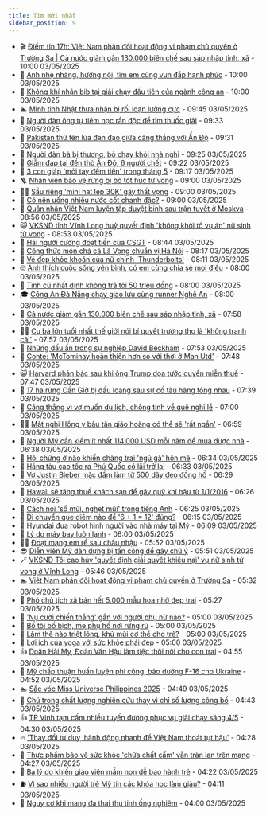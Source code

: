 ```yaml
---
title: Tim mới nhất
sidebar_position: 9
---
```


<!-- vnexpress-tin-moi-nhat:START -->
- 🎬 [Điểm tin 17h: Việt Nam phản đối hoạt động vi phạm chủ quyền ở Trường Sa | Cả nước giảm gần 130.000 biên chế sau sáp nhập tỉnh, xã](https://vnexpress.net/diem-tin-17h-viet-nam-phan-doi-hoat-dong-vi-pham-chu-quyen-o-truong-sa-ca-nuoc-giam-gan-130-000-bien-che-sau-sap-nhap-tinh-xa-4881259.html) - 10:00 03/05/2025
- 🐎 [Anh nhẹ nhàng, hướng nội, tìm em cùng vun đắp hạnh phúc](https://vnexpress.net/anh-nhe-nhang-huong-noi-tim-em-cung-vun-dap-hanh-phuc-4881218.html) - 10:00 03/05/2025
- 🦍 [Không khí nhận bib tại giải chạy đầu tiên của ngành công an](https://vnexpress.net/khong-khi-nhan-bib-tai-giai-chay-dau-tien-cua-nganh-cong-an-4881235.html) - 10:00 03/05/2025
- 🏊 [Minh tinh Nhật thừa nhận bị rối loạn lưỡng cực](https://vnexpress.net/minh-tinh-nhat-thua-nhan-bi-roi-loan-luong-cuc-4881237.html) - 09:45 03/05/2025
- 🎊 [Người đàn ông tự tiêm nọc rắn độc để tìm thuốc giải](https://vnexpress.net/nguoi-dan-ong-tu-tiem-noc-ran-doc-de-tim-thuoc-giai-4881129.html) - 09:33 03/05/2025
- 🎃 [Pakistan thử tên lửa đạn đạo giữa căng thẳng với Ấn Độ](https://vnexpress.net/pakistan-thu-ten-lua-dan-dao-giua-cang-thang-voi-an-do-4881252.html) - 09:31 03/05/2025
- 🧰 [Người đàn bà bị thương, bỏ chạy khỏi nhà nghỉ](https://vnexpress.net/nguoi-dan-ba-bi-thuong-bo-chay-khoi-nha-nghi-4881251.html) - 09:25 03/05/2025
- 🔭 [Giẫm đạp tại đền thờ Ấn Độ, 6 người chết](https://vnexpress.net/giam-dap-tai-den-tho-an-do-6-nguoi-chet-4881244.html) - 09:22 03/05/2025
- 🫶 [3 con giáp &#39;mỏi tay đếm tiền&#39; trong tháng 5](https://vnexpress.net/van-may-12-con-giap-con-giap-may-man-3-con-giap-moi-tay-dem-tien-trong-thang-5-4880225.html) - 09:17 03/05/2025
- 🪜 [Nhân viên bảo vệ rừng bị bò tót húc tử vong](https://vnexpress.net/nhan-vien-bao-ve-rung-bi-bo-tot-huc-tu-vong-4881248.html) - 09:00 03/05/2025
- 👨‍🏫 [Sầu riêng &#39;mini hạt lép 30K&#39; gây thất vọng](https://vnexpress.net/sau-rieng-mini-hat-lep-30k-gay-that-vong-4881190.html) - 09:00 03/05/2025
- 🎊 [Có nên uống nhiều nước cốt chanh đặc?](https://vnexpress.net/co-nen-uong-nhieu-nuoc-cot-chanh-dac-4881187.html) - 09:00 03/05/2025
- 🎊 [Quân nhân Việt Nam luyện tập duyệt binh sau trận tuyết ở Moskva](https://vnexpress.net/quan-nhan-viet-nam-luyen-tap-duyet-binh-sau-tran-tuyet-o-moskva-4881245.html) - 08:56 03/05/2025
- 😺 [VKSND tỉnh Vĩnh Long huỷ quyết định &#39;không khởi tố vụ án&#39; nữ sinh tử vong](https://vnexpress.net/vksnd-tinh-vinh-long-huy-quyet-dinh-khong-khoi-to-vu-an-nu-sinh-tu-vong-4881239.html) - 08:53 03/05/2025
- 🐘 [Hai người cưỡng đoạt tiền của CSGT](https://vnexpress.net/hai-nguoi-cuong-doat-tien-cua-csgt-4881238.html) - 08:44 03/05/2025
- 🌁 [Công thức món chả cá Lã Vọng chuẩn vị Hà Nội](https://vnexpress.net/cong-thuc-mon-cha-ca-la-vong-chuan-vi-ha-noi-4881228.html) - 08:17 03/05/2025
- 🐲 [Vẻ đẹp khỏe khoắn của nữ chính &#39;Thunderbolts&#39;](https://vnexpress.net/ve-dep-khoe-khoan-cua-nu-chinh-thunderbolts-4880912.html) - 08:11 03/05/2025
- 🤓 [Anh thích cuộc sống yên bình, có em cùng chia sẻ mọi điều](https://vnexpress.net/anh-thich-cuoc-song-yen-binh-co-em-cung-chia-se-moi-dieu-4881219.html) - 08:00 03/05/2025
- 💪 [Tình cũ nhất định không trả tôi 50 triệu đồng](https://vnexpress.net/tinh-cu-nhat-dinh-khong-tra-toi-50-trieu-dong-4881040.html) - 08:00 03/05/2025
- 🎓 [Công An Đà Nẵng chạy giao lưu cùng runner Nghệ An](https://vnexpress.net/cong-an-da-nang-chay-giao-luu-cung-runner-nghe-an-4881227.html) - 08:00 03/05/2025
- 🫣 [Cả nước giảm gần 130.000 biên chế sau sáp nhập tỉnh, xã](https://vnexpress.net/ca-nuoc-giam-gan-130-000-bien-che-sau-sap-nhap-tinh-xa-4881225.html) - 07:58 03/05/2025
- 🧑‍💻 [Cụ bà lớn tuổi nhất thế giới nói bí quyết trường thọ là &#39;không tranh cãi&#39;](https://vnexpress.net/cu-ba-lon-tuoi-nhat-the-gioi-noi-bi-quyet-truong-tho-la-khong-tranh-cai-4881223.html) - 07:57 03/05/2025
- 🐲 [Những dấu ấn trong sự nghiệp David Beckham](https://vnexpress.net/nhung-dau-an-trong-su-nghiep-david-beckham-4881209.html) - 07:53 03/05/2025
- 🌝 [Conte: &#39;McTominay hoàn thiện hơn so với thời ở Man Utd&#39;](https://vnexpress.net/conte-mctominay-hoan-thien-hon-so-voi-thoi-o-man-utd-4881204.html) - 07:48 03/05/2025
- 😺 [Harvard phản bác sau khi ông Trump dọa tước quyền miễn thuế](https://vnexpress.net/harvard-phan-bac-sau-khi-ong-trump-doa-tuoc-quyen-mien-thue-4881210.html) - 07:47 03/05/2025
- 🐎 [17 ha rừng Cần Giờ bị dầu loang sau sự cố tàu hàng tông nhau](https://vnexpress.net/17-ha-rung-can-gio-bi-dau-loang-sau-su-co-tau-hang-tong-nhau-4881226.html) - 07:39 03/05/2025
- 🎡 [Căng thẳng vì vợ muốn du lịch, chồng tính về quê nghỉ lễ](https://vnexpress.net/cang-thang-vi-vo-muon-du-lich-chong-tinh-ve-que-nghi-le-4881171.html) - 07:00 03/05/2025
- 👨‍🏫 [Mật nghị Hồng y bầu tân giáo hoàng có thể sẽ &#39;rất ngắn&#39;](https://vnexpress.net/mat-nghi-hong-y-bau-tan-giao-hoang-co-the-se-rat-ngan-4881195.html) - 06:59 03/05/2025
- 🦆 [Người Mỹ cần kiếm ít nhất 114.000 USD mỗi năm để mua được nhà](https://vnexpress.net/nguoi-my-can-kiem-it-nhat-114-000-usd-moi-nam-de-mua-duoc-nha-4881179.html) - 06:38 03/05/2025
- 🚦 [Hội chứng ở não khiến chàng trai &#39;ngủ gà&#39; hôn mê](https://vnexpress.net/hoi-chung-o-nao-khien-chang-trai-ngu-ga-hon-me-4881070.html) - 06:34 03/05/2025
- 💫 [Hãng tàu cao tốc ra Phú Quốc có lãi trở lại](https://vnexpress.net/hang-tau-cao-toc-ra-phu-quoc-co-lai-tro-lai-4881192.html) - 06:33 03/05/2025
- 🎉 [Vợ Justin Bieber mặc đầm làm từ 500 dây đeo đồng hồ](https://vnexpress.net/vo-justin-bieber-mac-dam-lam-tu-500-day-deo-dong-ho-4881188.html) - 06:29 03/05/2025
- 🌋 [Hawaii sẽ tăng thuế khách sạn để gây quỹ khí hậu từ 1/1/2016](https://vnexpress.net/hawaii-se-tang-thue-khach-san-de-gay-quy-khi-hau-tu-1-1-2016-4881200.html) - 06:26 03/05/2025
- 🤖 [Cách nói &#39;sổ mũi, nghẹt mũi&#39; trong tiếng Anh](https://vnexpress.net/cach-noi-so-mui-nghet-mui-trong-tieng-anh-4880698.html) - 06:25 03/05/2025
- 🦏 [Di chuyển que diêm nào để &#39;6 + 1 = 12&#39; đúng?](https://vnexpress.net/cau-do-que-diem-di-chuyen-que-diem-di-chuyen-que-diem-nao-de-6-1-12-dung-4880745.html) - 06:15 03/05/2025
- 🦩 [Hyundai đưa robot hình người vào nhà máy tại Mỹ](https://vnexpress.net/hyundai-dua-robot-hinh-nguoi-vao-nha-may-tai-my-4881189.html) - 06:09 03/05/2025
- 👺 [Lý do máy bay luôn lạnh](https://vnexpress.net/ly-do-may-bay-luon-lanh-4881097.html) - 06:00 03/05/2025
- 🧑‍🏫 [Đoạt mạng em rể sau chầu nhậu](https://vnexpress.net/doat-mang-em-re-sau-chau-nhau-4881202.html) - 05:52 03/05/2025
- 😎 [Diễn viên Mỹ dàn dựng bị tấn công để gây chú ý](https://vnexpress.net/dien-vien-vuong-lao-ly-vi-dan-dung-bi-tan-cong-de-gay-chu-y-4881180.html) - 05:51 03/05/2025
- 🪄 [VKSND Tối cao hủy &#39;quyết định giải quyết khiếu nại&#39; vụ nữ sinh tử vong ở Vĩnh Long](https://vnexpress.net/vksnd-toi-cao-tai-xe-vuot-khong-an-toan-trong-vu-nu-sinh-tu-vong-o-vinh-long-4881203.html) - 05:46 03/05/2025
- 🏊 [Việt Nam phản đối hoạt động vi phạm chủ quyền ở Trường Sa](https://vnexpress.net/viet-nam-phan-doi-hoat-dong-vi-pham-chu-quyen-o-truong-sa-4881199.html) - 05:32 03/05/2025
- 💃 [Phó chủ tịch xã bán hết 5.000 mẫu hoa nhờ đẹp trai](https://vnexpress.net/pho-chu-tich-xa-ban-het-5-000-mau-hoa-nho-dep-trai-4881196.html) - 05:27 03/05/2025
- 🦆 [&#39;Nụ cười chiến thắng&#39; gắn với người phụ nữ nào?](https://vnexpress.net/crossword-giai-o-chu-o-chu-nu-cuoi-chien-thang-gan-voi-nguoi-phu-nu-nao-4881154.html) - 05:00 03/05/2025
- 🎊 [Bố tôi bồ bịch, mẹ phụ hồ nơi rừng rú](https://vnexpress.net/bo-toi-bo-bich-me-phu-ho-noi-rung-ru-4881041.html) - 05:00 03/05/2025
- 👺 [Làm thế nào triệt lông, khử mùi cơ thể cho trẻ?](https://vnexpress.net/lam-the-nao-triet-long-khu-mui-co-the-cho-tre-4881156.html) - 05:00 03/05/2025
- 🎡 [Lợi ích của yoga với sức khỏe phái đẹp](https://vnexpress.net/loi-ich-cua-yoga-voi-suc-khoe-phai-dep-4881054.html) - 05:00 03/05/2025
- 👍 [Doãn Hải My, Đoàn Văn Hậu làm tiệc thôi nôi cho con trai](https://vnexpress.net/doan-hai-my-doan-van-hau-lam-tiec-thoi-noi-cho-con-trai-4881182.html) - 04:55 03/05/2025
- 🐎 [Mỹ chấp thuận huấn luyện phi công, bảo dưỡng F-16 cho Ukraine](https://vnexpress.net/my-chap-thuan-huan-luyen-phi-cong-bao-duong-f-16-cho-ukraine-4881185.html) - 04:52 03/05/2025
- 🏊 [Sắc vóc Miss Universe Philippines 2025](https://vnexpress.net/sac-voc-miss-universe-philippines-2025-4881168.html) - 04:49 03/05/2025
- 🦩 [Chú trọng chất lượng nghiên cứu thay vì chỉ số lượng công bố](https://vnexpress.net/chu-trong-chat-luong-nghien-cuu-thay-vi-chi-so-luong-cong-bo-4881197.html) - 04:43 03/05/2025
- 👍 [TP Vinh tạm cấm nhiều tuyến đường phục vụ giải chạy sáng 4/5](https://vnexpress.net/tp-vinh-tam-cam-nhieu-tuyen-duong-phuc-vu-giai-chay-sang-4-5-4880858.html) - 04:30 03/05/2025
- 🔥 [&#39;Thay đổi tư duy, hành động nhanh để Việt Nam thoát tụt hậu&#39;](https://vnexpress.net/thay-doi-tu-duy-hanh-dong-nhanh-de-viet-nam-thoat-tut-hau-4881194.html) - 04:28 03/05/2025
- 💄 [Thực phẩm bảo vệ sức khỏe &#39;chứa chất cấm&#39; vẫn tràn lan trên mạng](https://vnexpress.net/thuc-pham-bao-ve-suc-khoe-chua-chat-cam-van-tran-lan-tren-mang-4881172.html) - 04:27 03/05/2025
- 🤡 [Ba lý do khiến giáo viên mầm non dễ bạo hành trẻ](https://vnexpress.net/ba-ly-do-khien-giao-vien-mam-non-de-bao-hanh-tre-4876254.html) - 04:22 03/05/2025
- ⛽️ [Vì sao nhiều người trẻ Mỹ tin các khóa học làm giàu?](https://vnexpress.net/vi-sao-nhieu-nguoi-tre-my-tin-cac-khoa-hoc-lam-giau-4881096.html) - 04:11 03/05/2025
- 🚀 [Nguy cơ khi mang đa thai thụ tinh ống nghiệm](https://vnexpress.net/nguy-co-khi-mang-da-thai-thu-tinh-ong-nghiem-4881155.html) - 04:00 03/05/2025<!-- vnexpress-tin-moi-nhat:END -->
